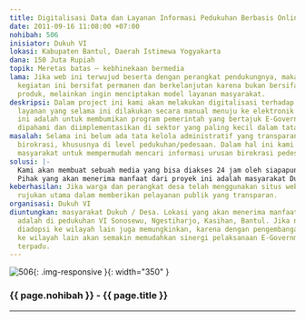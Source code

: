 ```yaml
---
title: Digitalisasi Data dan Layanan Informasi Pedukuhan Berbasis Online
date: 2011-09-16 11:08:00 +07:00
nohibah: 506
inisiator: Dukuh VI
lokasi: Kabupaten Bantul, Daerah Istimewa Yogyakarta
dana: 150 Juta Rupiah
topik: Meretas batas – kebhinekaan bermedia
lama: Jika web ini terwujud beserta dengan perangkat pendukungnya, maka aktivitas
  kegiatan ini bersifat permanen dan berkelanjutan karena bukan bersifat menghasilkan
  produk, melainkan ingin menciptakan model layanan masyarakat.
deskripsi: Dalam project ini kami akan melakukan digitalisasi terhadap business process
  layanan yang selama ini dilakukan secara manual menuju ke elektronik online. Ide
  ini adalah untuk membumikan program pemerintah yang bertajuk E-Government agar lebih
  dipahami dan diimplementasikan di sektor yang paling kecil dalam tata kelola pemerintahan.
masalah: Selama ini belum ada tata kelola administratif yang transparan di lingkungan
  birokrasi, khususnya di level pedukuhan/pedesaan. Dalam hal ini kami ingin membantu
  masyarakat untuk mempermudah mencari informasi urusan birokrasi pedesaan.
solusi: |-
  Kami akan membuat sebuah media yang bisa diakses 24 jam oleh siapapun dan dimanapun warga desa yang membutuhkan informasi terkait birokrasi di lingkungannya. Dengan demikian masyarakat akan memperoleh hak layanan prima sebagai warga yang harus dilayani.
  Pihak yang akan menerima manfaat dari proyek ini adalah masyarakat Dukuh / Desa. Lokasi yang akan menerima manfaat khususnya adalah di pedukuhan VI Sonosewu, Ngestiharjo, Kasihan, Bantul. Jika nantinya akan diadopsi ke wilayah lain juga memungkinkan, karena dengan pengembangan platform ke wilayah lain akan semakin memudahkan sinergi pelaksanaan E-Government secara terpadu.
keberhasilan: Jika warga dan perangkat desa telah menggunakan situs web ini sebagai
  rujukan utama dalam memberikan pelayanan publik yang transparan.
organisasi: Dukuh VI
diuntungkan: masyarakat Dukuh / Desa. Lokasi yang akan menerima manfaat khususnya
  adalah di pedukuhan VI Sonosewu, Ngestiharjo, Kasihan, Bantul. Jika nantinya akan
  diadopsi ke wilayah lain juga memungkinkan, karena dengan pengembangan platform
  ke wilayah lain akan semakin memudahkan sinergi pelaksanaan E-Government secara
  terpadu.
---
```


![506](/static/img/hibahcmb/506.png){: .img-responsive }{: width="350" }

### {{ page.nohibah }} - {{ page.title }}

---
